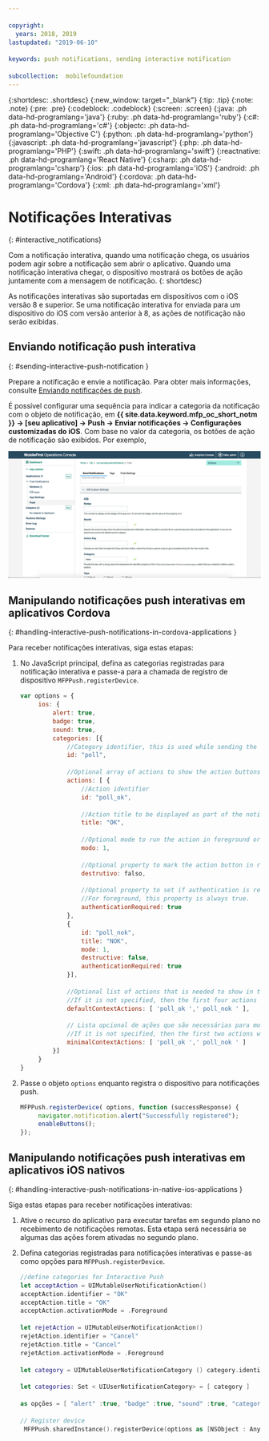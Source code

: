 ```yaml
---

copyright:
  years: 2018, 2019
lastupdated: "2019-06-10"

keywords: push notifications, sending interactive notification

subcollection:  mobilefoundation
---
```


{:shortdesc: .shortdesc}
{:new_window: target="_blank"}
{:tip: .tip}
{:note: .note}
{:pre: .pre}
{:codeblock: .codeblock}
{:screen: .screen}
{:java: .ph data-hd-programlang='java'}
{:ruby: .ph data-hd-programlang='ruby'}
{:c#: .ph data-hd-programlang='c#'}
{:objectc: .ph data-hd-programlang='Objective C'}
{:python: .ph data-hd-programlang='python'}
{:javascript: .ph data-hd-programlang='javascript'}
{:php: .ph data-hd-programlang='PHP'}
{:swift: .ph data-hd-programlang='swift'}
{:reactnative: .ph data-hd-programlang='React Native'}
{:csharp: .ph data-hd-programlang='csharp'}
{:ios: .ph data-hd-programlang='iOS'}
{:android: .ph data-hd-programlang='Android'}
{:cordova: .ph data-hd-programlang='Cordova'}
{:xml: .ph data-hd-programlang='xml'}

# Notificações Interativas
{: #interactive_notifications}

Com a notificação interativa, quando uma notificação chega, os usuários podem agir sobre a notificação sem abrir o aplicativo. Quando uma notificação interativa chegar, o dispositivo mostrará os botões de ação juntamente com a mensagem de notificação.
{: shortdesc}

As notificações interativas são suportadas em dispositivos com o iOS versão 8 e superior. Se uma notificação interativa for enviada para um dispositivo do iOS com versão anterior à 8, as ações de notificação não serão exibidas.

## Enviando notificação push interativa
{: #sending-interactive-push-notification }

Prepare a notificação e envie a notificação. Para obter mais informações, consulte [Enviando notificações de push](/docs/services/mobilefoundation?topic=mobilefoundation-send_push_notifications#send_push_notifications).

É possível configurar uma sequência para indicar a categoria da notificação com o objeto de notificação, em **{{ site.data.keyword.mfp_oc_short_notm }} → [seu aplicativo] → Push → Enviar notificações → Configurações customizadas do iOS**. Com base no valor da categoria, os botões de ação de notificação são exibidos. Por exemplo,

![Configurando categorias para notificações interativas do iOS no {{ site.data.keyword.mfp_oc_short_notm }}](images/categories-for-interactive-notifications.png)

## Manipulando notificações push interativas em aplicativos Cordova
{: #handling-interactive-push-notifications-in-cordova-applications }

Para receber notificações interativas, siga estas etapas:

1. No JavaScript principal, defina as categorias registradas para notificação interativa e passe-a para a chamada de registro de dispositivo `MFPPush.registerDevice`.

   ```javascript
   var options = {
        ios: {
            alert: true,
            badge: true,
            sound: true,     
            categories: [{
                //Category identifier, this is used while sending the notification.
                id: "poll",

                //Optional array of actions to show the action buttons along with the message.    
                actions: [ {
                    //Action identifier
                    id: "poll_ok",

                    //Action title to be displayed as part of the notification button.
                    title: "OK",

                    //Optional mode to run the action in foreground or background. 1-primeiro plano. 0-background. O padrão é o primeiro plano.
                    modo: 1,  

                    //Optional property to mark the action button in red color. O padrão é false.
                    destrutivo: falso,

                    //Optional property to set if authentication is required or not before running the action.(Screen lock).
                    //For foreground, this property is always true.
                    authenticationRequired: true
                },
                {
                    id: "poll_nok",
                    title: "NOK",
                    mode: 1,
                    destructive: false,
                    authenticationRequired: true
                }],

                //Optional list of actions that is needed to show in the case alert.
                //If it is not specified, then the first four actions will be shown.
                defaultContextActions: [ 'poll_ok ',' poll_nok ' ],

                // Lista opcional de ações que são necessárias para mostrar no centro de notificação, na tela de bloqueio.
                //If it is not specified, then the first two actions will be shown.
                minimalContextActions: [ 'poll_ok ',' poll_nok ' ]
            }]     
        }
   }
   ```

2. Passe o objeto `options` enquanto registra o dispositivo para notificações push.

   ```javascript
   MFPPush.registerDevice( options, function (successResponse) {
  		navigator.notification.alert("Successfully registered");
  		enableButtons();
   });  
   ```

## Manipulando notificações push interativas em aplicativos iOS nativos
{: #handling-interactive-push-notifications-in-native-ios-applications }

Siga estas etapas para receber notificações interativas:

1. Ative o recurso do aplicativo para executar tarefas em segundo plano no recebimento de notificações remotas. Esta etapa será necessária se algumas das ações forem ativadas no segundo plano.
2. Defina categorias registradas para notificações interativas e passe-as como opções para `MFPPush.registerDevice`.

   ```swift
   //define categories for Interactive Push
   let acceptAction = UIMutableUserNotificationAction()
   acceptAction.identifier = "OK"
   acceptAction.title = "OK"
   acceptAction.activationMode = .Foreground

   let rejetAction = UIMutableUserNotificationAction()
   rejetAction.identifier = "Cancel"
   rejetAction.title = "Cancel"
   rejetAction.activationMode = .Foreground

   let category = UIMutableUserNotificationCategory () category.identifier = "poll" category.setActions( [acceptAction, rejetAction ], forContext: .Default)

   let categories: Set < UIUserNotificationCategory> = [ category ]

   as opções = [ "alert" :true, "badge" :true, "sound" :true, "categories": categories ]

   // Register device
    MFPPush.sharedInstance().registerDevice(options as [NSObject : AnyObject], completionHandler: {(response: WLResponse!, error: NSError!) -> Void in
   ```
